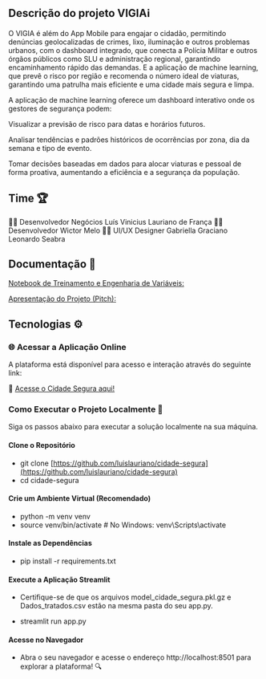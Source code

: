 ## Descrição do projeto VIGIAℹ️
O VIGIA é além do App Mobile para engajar o cidadão, permitindo denúncias geolocalizadas de crimes, lixo, iluminação e outros problemas urbanos, com o dashboard integrado, que conecta a Polícia Militar e outros órgãos públicos como SLU e administração regional, garantindo encaminhamento rápido das demandas. E a aplicação de machine learning, que prevê o risco por região e recomenda o número ideal de viaturas, garantindo uma patrulha mais eficiente e uma cidade mais segura e limpa.

A aplicação de machine learning oferece um dashboard interativo onde os gestores de segurança podem:

Visualizar a previsão de risco para datas e horários futuros.

Analisar tendências e padrões históricos de ocorrências por zona, dia da semana e tipo de evento.

Tomar decisões baseadas em dados para alocar viaturas e pessoal de forma proativa, aumentando a eficiência e a segurança da população.

## Time 🏆
👨‍💻 Desenvolvedor Negócios
Luís Vinicius Lauriano de França
👨‍💻 Desenvolvedor 
Wictor Melo
👨‍💻 UI/UX Designer
Gabriella Graciano
Leonardo Seabra

## Documentação 📄

[Notebook de Treinamento e Engenharia de Variáveis:](https://github.com/luislauriano/cidade-segura/blob/main/Modelo_ML_Cidade_Segura.ipynb)

[Apresentação do Projeto (Pitch):]()

## Tecnologias ⚙️

### 🌐 Acessar a Aplicação Online
A plataforma está disponível para acesso e interação através do seguinte link:

🔗 [Acesse o Cidade Segura aqui!](https://cidade-segura.streamlit.app/)

### Como Executar o Projeto Localmente 🚀
Siga os passos abaixo para executar a solução localmente na sua máquina.

#### Clone o Repositório

* git clone [https://github.com/luislauriano/cidade-segura](https://github.com/luislauriano/cidade-segura) 
* cd cidade-segura

#### Crie um Ambiente Virtual (Recomendado)

* python -m venv venv
* source venv/bin/activate  # No Windows: venv\Scripts\activate

#### Instale as Dependências

  *   pip install -r requirements.txt

#### Execute a Aplicação Streamlit

* Certifique-se de que os arquivos model_cidade_segura.pkl.gz e Dados_tratados.csv estão na mesma pasta do seu app.py.

* streamlit run app.py

#### Acesse no Navegador

* Abra o seu navegador e acesse o endereço http://localhost:8501 para explorar a plataforma! 🔍
